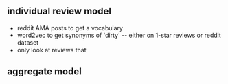 ## individual review model
* reddit AMA posts to get a vocabulary
* word2vec to get synonyms of 'dirty' -- either on 1-star reviews or reddit dataset
* only look at reviews that 


## aggregate model